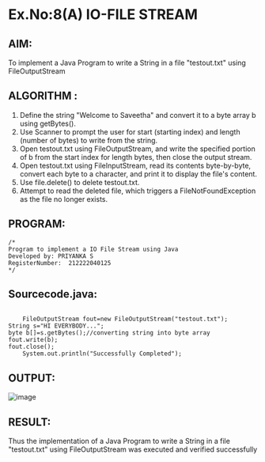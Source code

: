 # Ex.No:8(A) IO-FILE STREAM

## AIM:

To implement a Java Program to write a String in a file "testout.txt" using FileOutputStream

## ALGORITHM :

1.  Define the string "Welcome to Saveetha" and convert it to a byte array b using getBytes().
2.  Use Scanner to prompt the user for start (starting index) and length (number of bytes) to write from the string.
3.  Open testout.txt using FileOutputStream, and write the specified portion of b from the start index for length bytes, then close the output stream.
4.  Open testout.txt using FileInputStream, read its contents byte-by-byte, convert each byte to a character, and print it to display the file's content.
5.  Use file.delete() to delete testout.txt.
6.  Attempt to read the deleted file, which triggers a FileNotFoundException as the file no longer exists.

## PROGRAM:

```
/*
Program to implement a IO File Stream using Java
Developed by: PRIYANKA S
RegisterNumber:  212222040125
*/
```

## Sourcecode.java:

```

    FileOutputStream fout=new FileOutputStream("testout.txt");
String s="HI EVERYBODY...";
byte b[]=s.getBytes();//converting string into byte array
fout.write(b);
fout.close();
    System.out.println("Successfully Completed");
```

## OUTPUT:

![image](https://github.com/user-attachments/assets/814ae40e-350f-49ae-86f5-f24c5ed68568)

## RESULT:

Thus the implementation of a Java Program to write a String in a file "testout.txt" using FileOutputStream was executed and verified successfully
